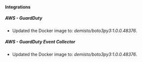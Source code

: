 #### Integrations
##### AWS - GuardDuty
- Updated the Docker image to: *demisto/boto3py3:1.0.0.48376*.
##### AWS - GuardDuty Event Collector
- Updated the Docker image to: *demisto/boto3py3:1.0.0.48376*.
